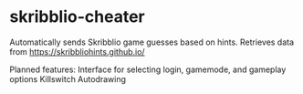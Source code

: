 # skribblio-cheater
Automatically sends Skribblio game guesses based on hints. Retrieves data from https://skribbliohints.github.io/

Planned features:
Interface for selecting login, gamemode, and gameplay options
Killswitch
Autodrawing

